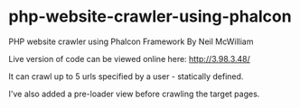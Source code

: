 # php-website-crawler-using-phalcon
PHP website crawler using Phalcon Framework
By Neil McWilliam

Live version of code can be viewed online here: 
http://3.98.3.48/

It can crawl up to 5 urls specified by a user - statically defined. 

I've also added a pre-loader view before crawling the target pages.